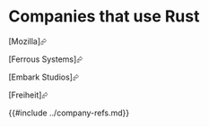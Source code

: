 # Companies that use Rust

[Mozilla]⮳

[Ferrous Systems]⮳

[Embark Studios]⮳

[Freiheit]⮳

{{#include ../company-refs.md}}
